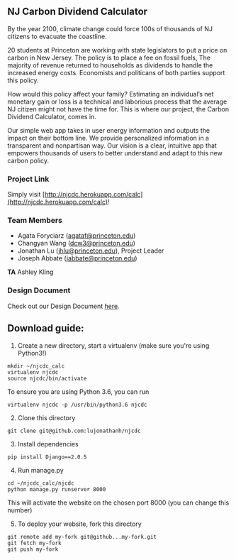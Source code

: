 ## NJ Carbon Dividend Calculator
By the year 2100, climate change could force 100s of thousands of NJ citizens to evacuate the coastline. 

20 students at Princeton are working with state legislators to put a price on carbon in New Jersey. 
The policy is to place a fee on fossil fuels, The majority of revenue returned to households as dividends to handle the increased energy costs. Economists and politicans of both parties support this policy.

How would this policy affect your family? Estimating an individual’s net monetary gain or loss is a technical and laborious process that the average NJ citizen might not have the time for.
This is where our project, the Carbon Dividend Calculator, comes in.

Our simple web app takes in user energy information and outputs the impact on their bottom line.
We provide personalized information in a transparent and nonpartisan way. 
Our vision is a clear, intuitive app that empowers thousands of users to better understand and adapt to this new carbon policy.

### Project Link
Simply visit [http://njcdc.herokuapp.com/calc](http://njcdc.herokuapp.com/calc)!

### Team Members
* Agata Foryciarz (agataf@princeton.edu)
* Changyan Wang (dcw3@princeton.edu)
* Jonathan Lu (jhlu@princeton.edu), Project Leader
* Joseph Abbate (jabbate@princeton.edu)

**TA** Ashley Kling

### Design Document
Check out our Design Document [here](https://docs.google.com/document/d/1fbyBMIPSoOc2NCIeDV0IEIyHV9j41kQMEy9_4SR4y1I/edit?usp=sharing).

## Download guide:
1. Create a new directory, start a virtualenv (make sure you're using Python3!)
```
mkdir ~/njcdc_calc
virtualenv njcdc
source njcdc/bin/activate
```
To ensure you are using Python 3.6, you can run
```
virtualenv njcdc -p /usr/bin/python3.6 njcdc
```
2. Clone this directory
```
git clone git@github.com:lujonathanh/njcdc
```
3. Install dependencies
```
pip install Django==2.0.5
```
4. Run manage.py
```
cd ~/njcdc_calc/njcdc
python manage.py runserver 8000
```
This will activate the website on the chosen port 8000 (you can change this number)

5. To deploy your website, fork this directory
```
git remote add my-fork git@github...my-fork.git
git fetch my-fork
git push my-fork
```
